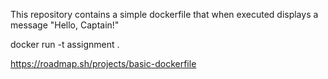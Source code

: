 

This repository contains a simple dockerfile that when executed displays a message "Hello, Captain!"


docker run -t assignment .

https://roadmap.sh/projects/basic-dockerfile
